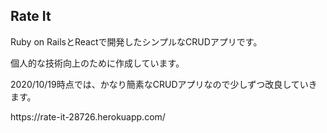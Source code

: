 ## Rate It
<p>Ruby on RailsとReactで開発したシンプルなCRUDアプリです。</p>
<p>個人的な技術向上のために作成しています。</p>
<p>2020/10/19時点では、かなり簡素なCRUDアプリなので少しずつ改良していきます。</p>
<p>https://rate-it-28726.herokuapp.com/</p>